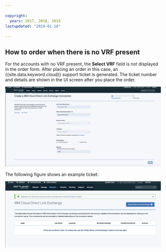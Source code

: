```yaml
---

copyright:
  years: 2017, 2018, 2019
lastupdated: "2019-01-18"

---
```


## How to order when there is no VRF present

For the accounts with no VRF present, the **Select VRF** field is not displayed in the order form. After placing an order in this case, an {{site.data.keyword.cloud}} support ticket is generated. The ticket number and details are shown in the UI screen after you place the order.

![Step NV1](/images/No-VRF-Step1.png)

The following figure shows an example ticket:

![Step NV1 ticket](/images/No-VRF-Step1-ticket.png)
